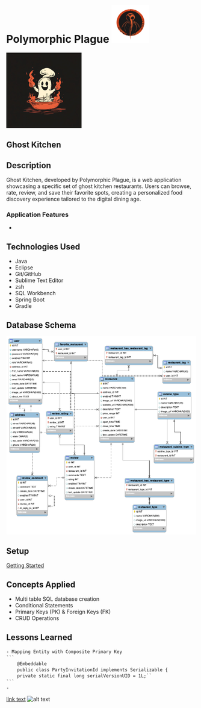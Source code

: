 # Polymorphic Plague <img src="images/pp.png" alt="pp" height="100px">
<img src="images/logo.jpg" alt="logo" height="200px">

## Ghost Kitchen   

## Description

Ghost Kitchen, developed by Polymorphic Plague, is a web application showcasing a specific set of ghost kitchen restaurants. Users can browse, rate, review, and save their favorite spots, creating a personalized food discovery experience tailored to the digital dining age.

 ### Application Features

 * 


## Technologies Used

 - Java
 - Eclipse
 - Git/GitHub
 - Sublime Text Editor
 - zsh
 - SQL Workbench
 - Spring Boot
 - Gradle

## Database Schema

![diagram](images/diagram.png)

## Setup

[Getting Started](images/gettingStarted.md) 

## Concepts Applied

  - Multi table SQL database creation
  - Conditional Statements
  - Primary Keys (PK) & Foreign Keys (FK)
  - CRUD Operations

 ## Lessons Learned

    - Mapping Entity with Composite Primary Key
    ```
        @Embeddable
        public class PartyInvitationId implements Serializable {
        private static final long serialVersionUID = 1L;``
    ```
    - 
  
[link text](https://example.com)
![alt text](image.png)
